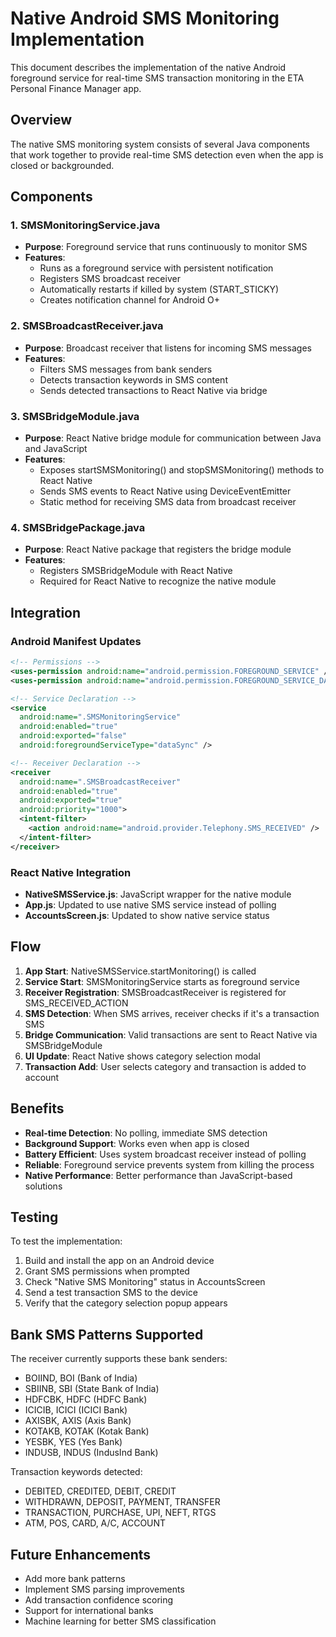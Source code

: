 # Native Android SMS Monitoring Implementation

This document describes the implementation of the native Android foreground service for real-time SMS transaction monitoring in the ETA Personal Finance Manager app.

## Overview

The native SMS monitoring system consists of several Java components that work together to provide real-time SMS detection even when the app is closed or backgrounded.

## Components

### 1. SMSMonitoringService.java
- **Purpose**: Foreground service that runs continuously to monitor SMS
- **Features**:
  - Runs as a foreground service with persistent notification
  - Registers SMS broadcast receiver
  - Automatically restarts if killed by system (START_STICKY)
  - Creates notification channel for Android O+

### 2. SMSBroadcastReceiver.java
- **Purpose**: Broadcast receiver that listens for incoming SMS messages
- **Features**:
  - Filters SMS messages from bank senders
  - Detects transaction keywords in SMS content
  - Sends detected transactions to React Native via bridge

### 3. SMSBridgeModule.java
- **Purpose**: React Native bridge module for communication between Java and JavaScript
- **Features**:
  - Exposes startSMSMonitoring() and stopSMSMonitoring() methods to React Native
  - Sends SMS events to React Native using DeviceEventEmitter
  - Static method for receiving SMS data from broadcast receiver

### 4. SMSBridgePackage.java
- **Purpose**: React Native package that registers the bridge module
- **Features**:
  - Registers SMSBridgeModule with React Native
  - Required for React Native to recognize the native module

## Integration

### Android Manifest Updates
```xml
<!-- Permissions -->
<uses-permission android:name="android.permission.FOREGROUND_SERVICE" />
<uses-permission android:name="android.permission.FOREGROUND_SERVICE_DATA_SYNC" />

<!-- Service Declaration -->
<service 
  android:name=".SMSMonitoringService"
  android:enabled="true"
  android:exported="false"
  android:foregroundServiceType="dataSync" />

<!-- Receiver Declaration -->
<receiver
  android:name=".SMSBroadcastReceiver"
  android:enabled="true"
  android:exported="true"
  android:priority="1000">
  <intent-filter>
    <action android:name="android.provider.Telephony.SMS_RECEIVED" />
  </intent-filter>
</receiver>
```

### React Native Integration
- **NativeSMSService.js**: JavaScript wrapper for the native module
- **App.js**: Updated to use native SMS service instead of polling
- **AccountsScreen.js**: Updated to show native service status

## Flow

1. **App Start**: NativeSMSService.startMonitoring() is called
2. **Service Start**: SMSMonitoringService starts as foreground service
3. **Receiver Registration**: SMSBroadcastReceiver is registered for SMS_RECEIVED_ACTION
4. **SMS Detection**: When SMS arrives, receiver checks if it's a transaction SMS
5. **Bridge Communication**: Valid transactions are sent to React Native via SMSBridgeModule
6. **UI Update**: React Native shows category selection modal
7. **Transaction Add**: User selects category and transaction is added to account

## Benefits

- **Real-time Detection**: No polling, immediate SMS detection
- **Background Support**: Works even when app is closed
- **Battery Efficient**: Uses system broadcast receiver instead of polling
- **Reliable**: Foreground service prevents system from killing the process
- **Native Performance**: Better performance than JavaScript-based solutions

## Testing

To test the implementation:

1. Build and install the app on an Android device
2. Grant SMS permissions when prompted
3. Check "Native SMS Monitoring" status in AccountsScreen
4. Send a test transaction SMS to the device
5. Verify that the category selection popup appears

## Bank SMS Patterns Supported

The receiver currently supports these bank senders:
- BOIIND, BOI (Bank of India)
- SBIINB, SBI (State Bank of India)
- HDFCBK, HDFC (HDFC Bank)
- ICICIB, ICICI (ICICI Bank)
- AXISBK, AXIS (Axis Bank)
- KOTAKB, KOTAK (Kotak Bank)
- YESBK, YES (Yes Bank)
- INDUSB, INDUS (IndusInd Bank)

Transaction keywords detected:
- DEBITED, CREDITED, DEBIT, CREDIT
- WITHDRAWN, DEPOSIT, PAYMENT, TRANSFER
- TRANSACTION, PURCHASE, UPI, NEFT, RTGS
- ATM, POS, CARD, A/C, ACCOUNT

## Future Enhancements

- Add more bank patterns
- Implement SMS parsing improvements
- Add transaction confidence scoring
- Support for international banks
- Machine learning for better SMS classification

